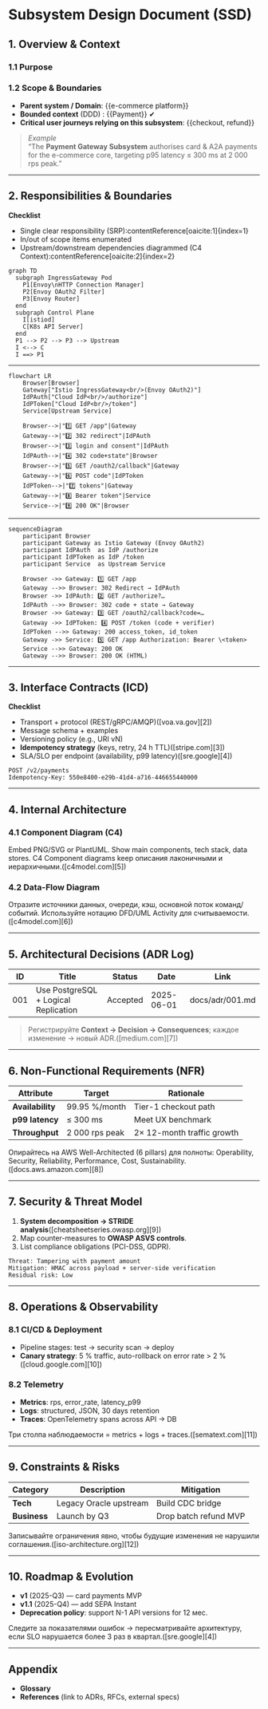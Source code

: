 # Subsystem Design Document (SSD)
<!-- Replace {{…}} placeholders and delete helper text when ready -->

## 1. Overview & Context
### 1.1 Purpose
<!-- 1-2 paragraphs: why does the subsystem exist, what business value does it deliver -->

### 1.2 Scope & Boundaries
- **Parent system / Domain**: {{e-commerce platform}}
- **Bounded context** (DDD) : {{Payment}} ✔
- **Critical user journeys relying on this subsystem**: {{checkout, refund}}

> _Example_  
> “The **Payment Gateway Subsystem** authorises card & A2A payments for the e-commerce core, targeting p95 latency ≤ 300 ms at 2 000 rps peak.”  

---

## 2. Responsibilities & Boundaries
**Checklist**  
- Single clear responsibility (SRP):contentReference[oaicite:1]{index=1}  
- In/out of scope items enumerated  
- Upstream/downstream dependencies diagrammed (C4 Context):contentReference[oaicite:2]{index=2}  

```mermaid
graph TD
  subgraph IngressGateway Pod
    P1[Envoy\nHTTP Connection Manager]
    P2[Envoy OAuth2 Filter]
    P3[Envoy Router]
  end
  subgraph Control Plane
    I[istiod]
    C[K8s API Server]
  end
  P1 --> P2 --> P3 --> Upstream
  I <--> C
  I ==> P1
```

---

```mermaid
flowchart LR
    Browser[Browser]
    Gateway["Istio IngressGateway<br/>(Envoy OAuth2)"]
    IdPAuth["Cloud IdP<br/>/authorize"]
    IdPToken["Cloud IdP<br/>/token"]
    Service[Upstream Service]

    Browser-->|"1️⃣ GET /app"|Gateway
    Gateway-->|"2️⃣ 302 redirect"|IdPAuth
    Browser-->|"3️⃣ login and consent"|IdPAuth
    IdPAuth-->|"4️⃣ 302 code+state"|Browser
    Browser-->|"5️⃣ GET /oauth2/callback"|Gateway
    Gateway-->|"6️⃣ POST code"|IdPToken
    IdPToken-->|"7️⃣ tokens"|Gateway
    Gateway-->|"8️⃣ Bearer token"|Service
    Service-->|"9️⃣ 200 OK"|Browser
```

---

```mermaid
sequenceDiagram
    participant Browser
    participant Gateway as Istio Gateway (Envoy OAuth2)
    participant IdPAuth  as IdP /authorize
    participant IdPToken as IdP /token
    participant Service  as Upstream Service

    Browser ->> Gateway: 1️⃣ GET /app
    Gateway -->> Browser: 302 Redirect → IdPAuth
    Browser ->> IdPAuth: 2️⃣ GET /authorize?…
    IdPAuth -->> Browser: 302 code + state → Gateway
    Browser ->> Gateway: 3️⃣ GET /oauth2/callback?code=…
    Gateway ->> IdPToken: 4️⃣ POST /token (code + verifier)
    IdPToken -->> Gateway: 200 access_token, id_token
    Gateway ->> Service: 5️⃣ GET /app Authorization: Bearer \<token>
    Service -->> Gateway: 200 OK
    Gateway -->> Browser: 200 OK (HTML)
```


---

## 3. Interface Contracts (ICD)

**Checklist**

* Transport + protocol (REST/gRPC/AMQP)([voa.va.gov][2])
* Message schema + examples
* Versioning policy (e.g., URI vN)
* **Idempotency strategy** (keys, retry, 24 h TTL)([stripe.com][3])
* SLA/SLO per endpoint (availability, p99 latency)([sre.google][4])

```http
POST /v2/payments
Idempotency-Key: 550e8400-e29b-41d4-a716-446655440000
```

---

## 4. Internal Architecture

### 4.1 Component Diagram (C4)

Embed PNG/SVG or PlantUML. Show main components, tech stack, data stores. C4 Component diagrams keep описания лаконичными и иерархичными.([c4model.com][5])

### 4.2 Data-Flow Diagram

Отразите источники данных, очереди, кэш, основной поток команд/событий. Используйте нотацию DFD/UML Activity для считываемости.([c4model.com][6])

---

## 5. Architectural Decisions (ADR Log)

| ID  | Title                                | Status   | Date       | Link            |
| --- | ------------------------------------ | -------- | ---------- | --------------- |
| 001 | Use PostgreSQL + Logical Replication | Accepted | 2025-06-01 | docs/adr/001.md |

> Регистрируйте **Context → Decision → Consequences**; каждое изменение → новый ADR.([medium.com][7])

---

## 6. Non-Functional Requirements (NFR)

| Attribute        | Target         | Rationale                  |
| ---------------- | -------------- | -------------------------- |
| **Availability** | 99.95 %/month  | Tier-1 checkout path       |
| **p99 latency**  | ≤ 300 ms       | Meet UX benchmark          |
| **Throughput**   | 2 000 rps peak | 2× 12-month traffic growth |

Опирайтесь на AWS Well-Architected (6 pillars) для полноты: Operability, Security, Reliability, Performance, Cost, Sustainability.([docs.aws.amazon.com][8])

---

## 7. Security & Threat Model

1. **System decomposition → STRIDE analysis**([cheatsheetseries.owasp.org][9])
2. Map counter-measures to **OWASP ASVS controls**.
3. List compliance obligations (PCI-DSS, GDPR).

```text
Threat: Tampering with payment amount
Mitigation: HMAC across payload + server-side verification
Residual risk: Low
```

---

## 8. Operations & Observability

### 8.1 CI/CD & Deployment

* Pipeline stages: test → security scan → deploy
* **Canary strategy**: 5 % traffic, auto-rollback on error rate > 2 %([cloud.google.com][10])

### 8.2 Telemetry

* **Metrics**: rps, error\_rate, latency\_p99
* **Logs**: structured, JSON, 30 days retention
* **Traces**: OpenTelemetry spans across API → DB

Три столпа наблюдаемости = metrics + logs + traces.([sematext.com][11])

---

## 9. Constraints & Risks

| Category     | Description            | Mitigation            |
| ------------ | ---------------------- | --------------------- |
| **Tech**     | Legacy Oracle upstream | Build CDC bridge      |
| **Business** | Launch by Q3           | Drop batch refund MVP |

Записывайте ограничения явно, чтобы будущие изменения не нарушили соглашения.([iso-architecture.org][12])

---

## 10. Roadmap & Evolution

* **v1** (2025-Q3) — card payments MVP
* **v1.1** (2025-Q4) — add SEPA Instant
* **Deprecation policy**: support N-1 API versions for 12 мес.

Следите за показателями ошибок → пересматривайте архитектуру, если SLO нарушается более 3 раз в квартал.([sre.google][4])

---

## Appendix

* **Glossary**
* **References** (link to ADRs, RFCs, external specs)

```

